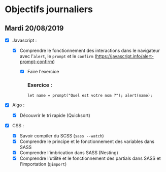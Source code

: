 # Objectifs journaliers

## Mardi 20/08/2019

- [x] Javascript :

  - [x] Comprendre le fonctionnement des interactions dans le navigateur avec l'`alert`, le `prompt` et le `confirm` (https://javascript.info/alert-prompt-confirm)

    - [x] Faire l'exercice

      ### Exercice :

      `let name = prompt("Quel est votre nom ?"); alert(name);`

- [x] Algo :

  - [x] Découvrir le tri rapide (Quicksort)

- [x] CSS :
  - [x] Savoir compiler du SCSS (`sass --watch`)
  - [x] Comprendre le principe et le fonctionnement des variables dans SASS
  - [x] Comprendre l'imbrication dans SASS (Nesting)
  - [x] Comprendre l'utilité et le fonctionnement des partials dans SASS et l'importation (`@import`)
